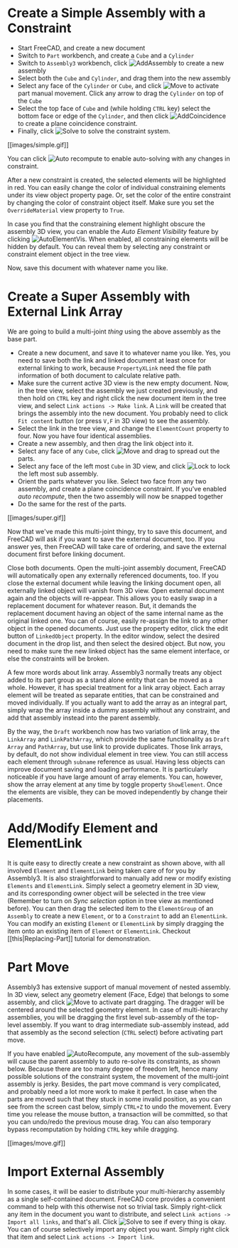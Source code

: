 # Create a Simple Assembly with a Constraint

* Start FreeCAD, and create a new document
* Switch to `Part` workbench, and create a `Cube` and a `Cylinder`
* Switch to `Assembly3` workbench, click 
  ![AddAssembly](../raw/master/Gui/Resources/icons/Assembly_New_Assembly.svg?sanitize=true) 
  to create a new assembly
* Select both the `Cube` and `Cylinder`, and drag them into the new assembly
* Select any face of the `Cylinder` or `Cube`, and click 
  ![Move](../raw/master/Gui/Resources/icons/Assembly_Move.svg?sanitize=true) to
  activate part manual movement. Click any arrow to drag the `Cylinder` on top
  of the `Cube`
* Select the top face of `Cube` and (while holding `CTRL` key) select the bottom
  face or edge of the `Cylinder`,  and then click
  ![AddCoincidence](../raw/master/Gui/Resources/icons/constraints/Assembly_ConstraintCoincidence.svg?sanitize=true)
  to create a plane coincidence constraint.
* Finally, click
  ![Solve](../raw/master/Gui/Resources/icons/AssemblyWorkbench.svg?sanitize=true)
  to solve the constraint system.

[[images/simple.gif]]

You can click ![Auto recompute](../raw/master/Gui/Resources/icons/Assembly_AutoRecompute.svg?sanitize=true) 
to enable auto-solving with any changes in constraint.

After a new constraint is created, the selected elements will be highlighted in
red. You can easily change the color of individual constraining elements under
its view object property page. Or, set the color of the entire constraint by
changing the color of constraint object itself. Make sure you set the
`OverrideMaterial` view property to `True`. 

In case you find that the constraining element highlight obscure the assembly
3D view, you can enable the _Auto Element Visibility_ feature by clicking
![AutoElementVis](../raw/master/Gui/Resources/icons/Assembly_AutoElementVis.svg?sanitize=true).
When enabled, all constraining elements will be hidden by default. You can
reveal them by selecting any constraint or constraint element object in the
tree view.

Now, save this document with whatever name you like.

# Create a Super Assembly with External Link Array

We are going to build a multi-joint _thing_ using the above assembly as the
base part.

* Create a new document, and save it to whatever name you like. Yes, you need
  to save both the link and linked document at least once for external linking
  to work, because `PropertyXLink` need the file path information of both
  document to calculate relative path.
* Make sure the current active 3D view is the new empty document. Now, in the
  tree view, select the assembly we just created previously, and then hold on
  `CTRL` key and right click the new document item in the tree view, and select
  `Link actions -> Make link`. A `Link` will be created that brings the
  assembly into the new document. You probably need to click `Fit content`
  button (or press `V,F` in 3D view) to see the assembly.
* Select the link in the tree view, and change the `ElementCount` property to
  four. Now you have four identical assemblies.
* Create a new assembly, and then drag the link object into it.
* Select any face of any `Cube`, click
  ![Move](../raw/master/Gui/Resources/icons/Assembly_Move.svg?sanitize=true)
  and drag to spread out the parts.
* Select any face of the left most `Cube` in 3D view, and click
  ![Lock](../raw/master/Gui/Resources/icons/constraints/Assembly_ConstraintLock.svg?sanitize=true)
  to lock the left most sub assembly. 
* Orient the parts whatever you like. Select two face from any two assembly,
  and create a plane coincidence constraint. If you've enabled _auto
  recompute_, then the two assembly will now be snapped together
* Do the same for the rest of the parts.

[[images/super.gif]]

Now that we've made this multi-joint thingy, try to save this document, and
FreeCAD will ask if you want to save the external document, too. If you answer
yes, then FreeCAD will take care of ordering, and save the external document
first before linking document.

Close both documents. Open the multi-joint assembly document, FreeCAD will
automatically open any externally referenced documents, too. If you close the
external document while leaving the linking document open, all externally
linked object will vanish from 3D view. Open external document again and the
objects will re-appear. This allows you to easily swap in a replacement
document for whatever reason. But, it demands the replacement document having
an object of the same internal name as the original linked one. You can of
course, easily re-assign the link to any other object in the opened documents.
Just use the property editor, click the edit button of `LinkedObject` property.
In the editor window, select the desired document in the drop list, and then
select the desired object. But now, you need to make sure the new linked object
has the same element interface, or else the constraints will be broken.

A few more words about link array. Assembly3 normally treats any object added
to its part group as a stand alone entity that can be moved as a whole.
However, it has special treatment for a link array object. Each array element
will be treated as separate entities, that can be constrained and moved
individually. If you actually want to add the array as an integral part, simply
wrap the array inside a dummy assembly without any constraint, and add that
assembly instead into the parent assembly. 

By the way, the `Draft` workbench now has two variation of link array, the
`LinkArray` and `LinkPathArray`, which provide the same functionality as
`Draft` `Array` and `PathArray`, but use link to provide duplicates. Those link
arrays, by default, do not show individual element in tree view. You can still
access each element through `subname` reference as usual. Having less
objects can improve document saving and loading performance. It is particularly
noticeable if you have large amount of array elements. You can, however, show
the array element at any time by toggle property `ShowElement`. Once the
elements are visible, they can be moved independently by change their
placements.

# Add/Modify Element and ElementLink

It is quite easy to directly create a new constraint as shown above, with all
involved `Element` and `ElementLink` being taken care of for you by Assembly3.
It is also straightforward to manually add new or modify existing `Elements`
and `ElementLink`. Simply select a geometry element in 3D view, and its
corresponding owner object will be selected in the tree view (Remember to turn
on _Sync selection_ option in tree view as mentioned before). You can then drag
the selected item to the `ElementGroup` of an `Assembly` to create a new
`Element`, or to a `Constraint` to add an `ElementLink`. You can modify an
existing `Element` or `ElementLink` by simply dragging the item onto an
existing item of `Element` or `ElementLink`. Checkout [[this|Replacing-Part]]
tutorial for demonstration.

# Part Move

Assembly3 has extensive support of manual movement of nested assembly. In 3D
view, select any geometry element (Face, Edge) that belongs to some assembly,
and click ![Move](../raw/master/Gui/Resources/icons/Assembly_Move.svg?sanitize=true) 
to activate part dragging. The dragger will be centered around the selected
geometry element. In case of multi-hierarchy assemblies, you will be dragging
the first level sub-assembly of the top-level assembly. If you want to drag
intermediate sub-assembly instead, add that assembly as the second selection
(`CTRL` select) before activating part move. 

If you have enabled ![AutoRecompute](../raw/master/Gui/Resources/icons/Assembly_AutoRecompute.svg?sanitize=true),
any movement of the sub-assembly will cause the parent assembly to auto
re-solve its constraints, as shown below. Because there are too many degree of
freedom left, hence many possible solutions of the constraint system, the
movement of the multi-joint assembly is jerky. Besides, the part move command
is very complicated, and probably need a lot more work to make it perfect. In
case when the parts are moved such that they stuck in some invalid position, as
you can see from the screen cast below, simply `CTRL+Z` to undo the movement.
Every time you release the mouse button, a transaction will be committed, so
that you can undo/redo the previous mouse drag. You can also temporary bypass
recomputation by holding `CTRL` key while dragging.


[[images/move.gif]]

# Import External Assembly

In some cases, it will be easier to distribute your multi-hierarchy assembly as
a single self-contained document. FreeCAD core provides a convenient command to
help with this otherwise not so trivial task. Simply right-click any item in
the document you want to distribute, and select `Link actions -> Import all
links`, and that's all. Click
![Solve](../raw/master/Gui/Resources/icons/AssemblyWorkbench.svg?sanitize=true)
to see if every thing is okay. You can of course selectively import any object
you want. Simply right click that item and select `Link actions -> Import
link`.

